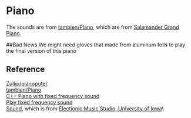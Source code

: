 # Piano

The sounds are from [tambien/Piano](https://github.com/tambien/Piano), which are from [Salamander Grand Piano](https://archive.org/details/SalamanderGrandPianoV3). 

##Bad News
We might need gloves that made from aluminum foils to play the final version of this piano

## Reference
[Zulko/pianoputer](https://github.com/Zulko/pianoputer)\
[tambien/Piano](https://github.com/tambien/Piano)\
[C++ Piano with fixed frequency sound](https://github.com/obenm/Piano)\
[Play fixed frequency sound](https://stackoverflow.com/a/974291/6438359)\
[Sound](https://github.com/mcapodici/pianosounds), which is from [Electionic Music Studio, University of Iowa](http://theremin.music.uiowa.edu/MISpiano.html)\
